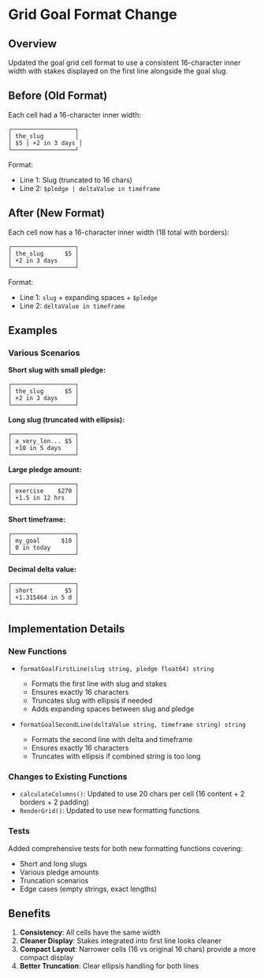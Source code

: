 # Grid Goal Format Change

## Overview

Updated the goal grid cell format to use a consistent 16-character inner width with stakes displayed on the first line alongside the goal slug.

## Before (Old Format)

Each cell had a 16-character inner width:

```
┌──────────────────┐
│ the_slug         │
│ $5 | +2 in 3 days │
└──────────────────┘
```

Format:
- Line 1: Slug (truncated to 16 chars)
- Line 2: `$pledge | deltaValue in timeframe`

## After (New Format)

Each cell now has a 16-character inner width (18 total with borders):

```
┌──────────────────┐
│ the_slug      $5 │
│ +2 in 3 days     │
└──────────────────┘
```

Format:
- Line 1: `slug` + expanding spaces + `$pledge`
- Line 2: `deltaValue in timeframe`

## Examples

### Various Scenarios

**Short slug with small pledge:**

```text
┌──────────────────┐
│ the_slug      $5 │
│ +2 in 3 days     │
└──────────────────┘
```

**Long slug (truncated with ellipsis):**

```text
┌──────────────────┐
│ a_very_lon... $5 │
│ +10 in 5 days    │
└──────────────────┘
```

**Large pledge amount:**

```text
┌──────────────────┐
│ exercise    $270 │
│ +1.5 in 12 hrs   │
└──────────────────┘
```

**Short timeframe:**

```text
┌──────────────────┐
│ my_goal      $10 │
│ 0 in today       │
└──────────────────┘
```

**Decimal delta value:**

```text
┌──────────────────┐
│ short         $5 │
│ +1.315464 in 5 d │
└──────────────────┘
```

## Implementation Details

### New Functions

- `formatGoalFirstLine(slug string, pledge float64) string`
  - Formats the first line with slug and stakes
  - Ensures exactly 16 characters
  - Truncates slug with ellipsis if needed
  - Adds expanding spaces between slug and pledge

- `formatGoalSecondLine(deltaValue string, timeframe string) string`
  - Formats the second line with delta and timeframe
  - Ensures exactly 16 characters
  - Truncates with ellipsis if combined string is too long

### Changes to Existing Functions

- `calculateColumns()`: Updated to use 20 chars per cell (16 content + 2 borders + 2 padding)
- `RenderGrid()`: Updated to use new formatting functions

### Tests

Added comprehensive tests for both new formatting functions covering:
- Short and long slugs
- Various pledge amounts
- Truncation scenarios
- Edge cases (empty strings, exact lengths)

## Benefits

1. **Consistency**: All cells have the same width
2. **Cleaner Display**: Stakes integrated into first line looks cleaner
3. **Compact Layout**: Narrower cells (16 vs original 16 chars) provide a more compact display
4. **Better Truncation**: Clear ellipsis handling for both lines
